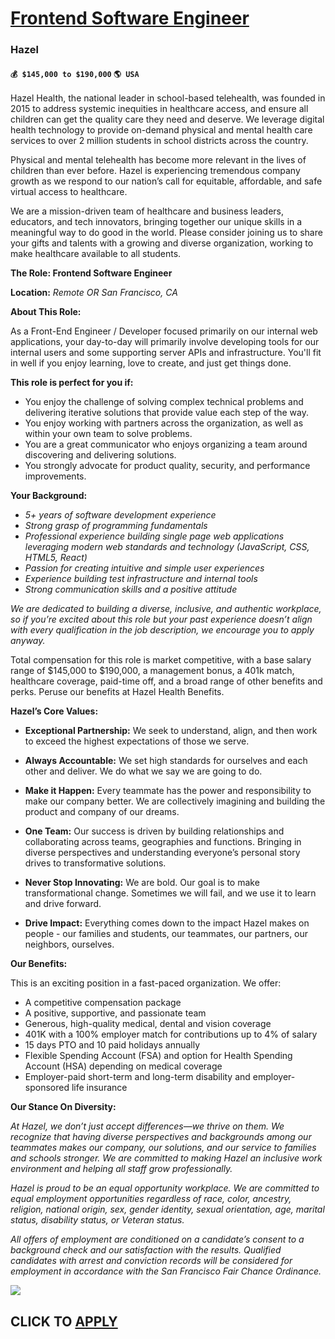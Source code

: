 # [Frontend Software Engineer](https://www.remotewlb.com/apply/frontend-software-engineer-90820)  
### Hazel  
#### `💰 $145,000 to $190,000` `🌎 USA`  

Hazel Health, the national leader in school-based telehealth, was founded in 2015 to address systemic inequities in healthcare access, and ensure all children can get the quality care they need and deserve. We leverage digital health technology to provide on-demand physical and mental health care services to over 2 million students in school districts across the country.

Physical and mental telehealth has become more relevant in the lives of children than ever before. Hazel is experiencing tremendous company growth as we respond to our nation’s call for equitable, affordable, and safe virtual access to healthcare.

We are a mission-driven team of healthcare and business leaders, educators, and tech innovators, bringing together our unique skills in a meaningful way to do good in the world. Please consider joining us to share your gifts and talents with a growing and diverse organization, working to make healthcare available to all students.

**The Role: Frontend Software Engineer**

**Location:** _Remote OR San Francisco, CA_

**About This Role:**

As a Front-End Engineer / Developer focused primarily on our internal web applications, your day-to-day will primarily involve developing tools for our internal users and some supporting server APIs and infrastructure. You'll fit in well if you enjoy learning, love to create, and just get things done.

**This role is perfect for you if:**

  * You enjoy the challenge of solving complex technical problems and delivering iterative solutions that provide value each step of the way.
  * You enjoy working with partners across the organization, as well as within your own team to solve problems.
  * You are a great communicator who enjoys organizing a team around discovering and delivering solutions.
  * You strongly advocate for product quality, security, and performance improvements.

**Your Background:**

  * _5+ years of software development experience_
  * _Strong grasp of programming fundamentals_
  * _Professional experience building single page web applications leveraging modern web standards and technology (JavaScript, CSS, HTML5, React)_
  * _Passion for creating intuitive and simple user experiences_
  * _Experience building test infrastructure and internal tools_
  * _Strong communication skills and a positive attitude_

_We are dedicated to building a diverse, inclusive, and authentic workplace, so if you’re excited about this role but your past experience doesn’t align with every qualification in the job description, we encourage you to apply anyway._

Total compensation for this role is market competitive, with a base salary range of $145,000 to $190,000, a management bonus, a 401k match, healthcare coverage, paid-time off, and a broad range of other benefits and perks. Peruse our benefits at Hazel Health Benefits.

**Hazel’s Core Values:**

  * **Exceptional Partnership:** We seek to understand, align, and then work to exceed the highest expectations of those we serve.

  * **Always Accountable:** We set high standards for ourselves and each other and deliver. We do what we say we are going to do.

  * **Make it Happen:** Every teammate has the power and responsibility to make our company better. We are collectively imagining and building the product and company of our dreams.

  * **One Team:** Our success is driven by building relationships and collaborating across teams, geographies and functions. Bringing in diverse perspectives and understanding everyone’s personal story drives to transformative solutions.

  * **Never Stop Innovating:** We are bold. Our goal is to make transformational change. Sometimes we will fail, and we use it to learn and drive forward.

  * **Drive Impact:** Everything comes down to the impact Hazel makes on people - our families and students, our teammates, our partners, our neighbors, ourselves.

**Our Benefits:**

This is an exciting position in a fast-paced organization. We offer:

  * A competitive compensation package
  * A positive, supportive, and passionate team
  * Generous, high-quality medical, dental and vision coverage 
  * 401K with a 100% employer match for contributions up to 4% of salary
  * 15 days PTO and 10 paid holidays annually
  * Flexible Spending Account (FSA) and option for Health Spending Account (HSA) depending on medical coverage
  * Employer-paid short-term and long-term disability and employer-sponsored life insurance

**Our Stance On Diversity:**

_At Hazel, we don’t just accept differences—we thrive on them. We recognize that having diverse perspectives and backgrounds among our teammates makes our company, our solutions, and our service to families and schools stronger. We are committed to making Hazel an inclusive work environment and helping all staff grow professionally._

_Hazel is proud to be an equal opportunity workplace. We are committed to equal employment opportunities regardless of race, color, ancestry, religion, national origin, sex, gender identity, sexual orientation, age, marital status, disability status, or Veteran status._

_All offers of employment are conditioned on a candidate’s consent to a background check and our satisfaction with the results. Qualified candidates with arrest and conviction records will be considered for employment in accordance with the San Francisco Fair Chance Ordinance._

![](https://remotive.com/job/track/1906423/blank.gif?source=public_api)  
## CLICK TO [APPLY](https://www.remotewlb.com/apply/frontend-software-engineer-90820)

